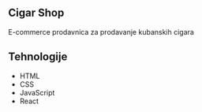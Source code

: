 ## Cigar Shop

E-commerce prodavnica za prodavanje kubanskih cigara

## Tehnologije

- HTML
- CSS
- JavaScript
- React 



